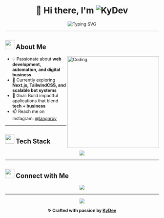 # <div align="center">👋 Hi there, I'm <img src="https://readme-typing-svg.herokuapp.com?font=Fira+Code&weight=600&size=35&duration=3000&pause=1000&color=38B2AC&center=true&vCenter=true&width=200&height=50&lines=KyDev" alt="KyDev" /></div>

<div align="center">
  <img src="https://readme-typing-svg.herokuapp.com?font=Fira+Code&weight=400&size=22&duration=4000&pause=1000&color=667EEA&center=true&vCenter=true&width=600&height=40&lines=Web+%26+Bot+Developer;Digital+Business+Enthusiast" alt="Typing SVG" />
</div>

---

## <img src="https://media.giphy.com/media/WUlplcMpOCEmTGBtBW/giphy.gif" width="30"> **About Me**

<img align="right" alt="Coding" width="300" src="https://cdn.dribbble.com/users/1162077/screenshots/3848914/programmer.gif">

- 💡 Passionate about **web development, automation, and digital business**  
- 🌱 Currently exploring **Next.js, TailwindCSS, and scalable bot systems**  
- 🎯 Goal: Build impactful applications that blend **tech + business**  
- 📫 Reach me on Instagram: [@langnrxy](https://instagram.com/langnrxy)  

---

## <img src="https://media.giphy.com/media/iY8CRBdQXODJSCERIr/giphy.gif" width="30"> **Tech Stack**

<div align="center">
  <img src="https://skillicons.dev/icons?i=html,css,js,php,laravel,tailwind,nextjs,react,nodejs,mysql" />
</div>

---

## <img src="https://media.giphy.com/media/LnQjpWaON8nhr21vNW/giphy.gif" width="30"> **Connect with Me**

<div align="center">
  <a href="https://instagram.com/langnrxy">
    <img src="https://img.shields.io/badge/Instagram-%23E4405F.svg?&style=for-the-badge&logo=instagram&logoColor=white" />
  </a>
</div>

---

<div align="center">
  <img src="https://capsule-render.vercel.app/api?type=waving&color=gradient&height=100&section=footer&text=Thanks%20for%20visiting!&fontSize=16&fontColor=ffffff&animation=twinkling" />
  
  **✨ Crafted with passion by [KyDev](https://github.com/kydev-tech)**
</div>

